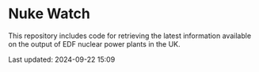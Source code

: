 # Nuke Watch

This repository includes code for retrieving the latest information available on the output of EDF nuclear power plants in the UK.

Last updated: 2024-09-22 15:09